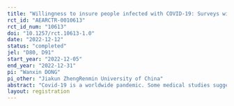 ```yaml
---
title: "Willingness to insure people infected with COVID-19: Surveys with Insurance Professionals and Lay People"
rct_id: "AEARCTR-0010613"
rct_id_num: "10613"
doi: "10.1257/rct.10613-1.0"
date: "2022-12-12"
status: "completed"
jel: "D80, D91"
start_year: "2022-12-05"
end_year: "2022-12-31"
pi: "Wanxin DONG"
pi_other: "Jiakun ZhengRenmin University of China"
abstract: "Covid-19 is a worldwide pandemic. Some medical studies suggest that contracting Covid-19 increases the risk of developing other health problems. However, there is significant ambiguity about the severity of sequelae. In the Chinese insurance industry, we observe that some insurance companies charge higher premiums or even refuse to provide coverage to people infected with Covid-19. We conjecture that insurers' willingness to cover is influenced by their ambiguity attitudes and perceived ambiguity about the severity of sequelae. In this study, we use questionnaires to investigate individuals' risk perceptions on Covid-19 and attitudes toward insurers' underwriting decisions. We recruit two types of respondents including insurance professionals and lay people. Their levels of knowledge of risk differ considerably, which may lead to different opinions. In the questionnaires, we use some self-reported attitudinal scales to measure individuals' willingness for coverage, ambiguity and pro-sociality preferences. We conjecture that the more averse insurance professionals are to ambiguity, the less willing they are to cover people infected with Covid-19. Conversely, the more averse lay people are to ambiguity, the more they expect insurers to cover Covid-19. Moreover, respondents with a higher level of pro-sociality are more willing to cover people infected with Covid-19."
layout: registration
---
```


